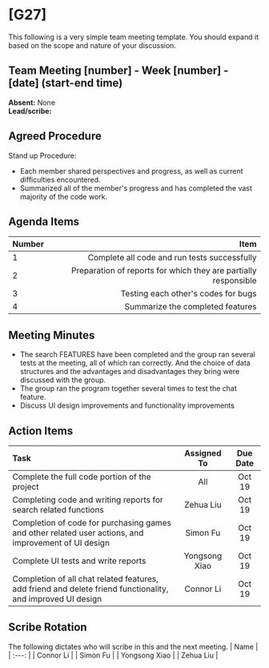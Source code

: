 # [G27]
This following is a very simple team meeting template. You should expand it based on the scope and nature of your discussion.

## Team Meeting [number] - Week [number] - [date] (start-end time)
**Absent:**
None
<br>
**Lead/scribe:**

## Agreed Procedure
Stand up Procedure: 
- Each member shared perspectives and progress, as well as current difficulties encountered.
- Summarized all of the member's progress and has completed the vast majority of the code work.


## Agenda Items
| Number   |        Item |
|:---------|------------:|
| 1 | Complete all code and run tests successfully |
| 2 | Preparation of reports for which they are partially responsible |
| 3 | Testing each other's codes for bugs |
| 4 | Summarize the completed features |

## Meeting Minutes
- The search FEATURES have been completed and the group ran several tests at the meeting, all of which ran correctly. And the choice of data structures and the advantages and disadvantages they bring were discussed with the group.
- The group ran the program together several times to test the chat feature.
- Discuss UI design improvements and functionality improvements


## Action Items
| Task                                   | Assigned To |  Due Date  |
|:---------------------------------------|:-----------:|:----------:|
| Complete the full code portion of the project   | All| Oct 19 |
| Completing code and writing reports for search related functions    |  Zehua Liu  | Oct 19  |
| Completion of code for purchasing games and other related user actions, and improvement of UI design |  Simon Fu  | Oct 19 |
| Complete UI tests and write reports  |  Yongsong Xiao | Oct 19 |
| Completion of all chat related features, add friend and delete friend functionality, and improved UI design  |  Connor Li | Oct 19 |



## Scribe Rotation
The following dictates who will scribe in this and the next meeting.
| Name |
| :---: |
| Connor Li |
| Simon Fu |
| Yongsong Xiao |
| Zehua Liu |  
